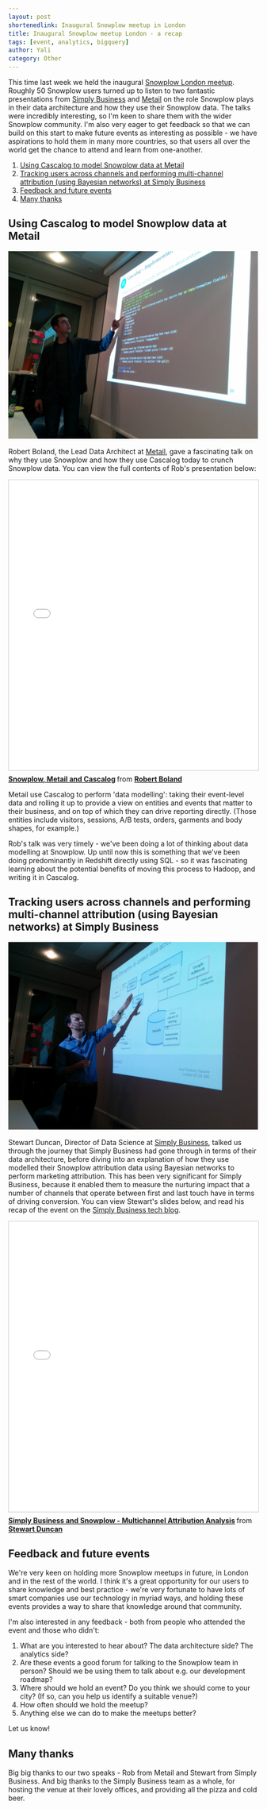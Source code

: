 ```yaml
---
layout: post
shortenedlink: Inaugural Snowplow meetup in London
title: Inaugural Snowplow meetup London - a recap
tags: [event, analytics, bigquery]
author: Yali
category: Other
---
```


This time last week we held the inaugural [Snowplow London meetup](http://www.meetup.com/Snowplow-Analytics-London/). Roughly 50 Snowplow users turned up to listen to two fantastic presentations from [Simply Business](http://www.simplybusiness.co.uk/) and [Metail](http://metail.com/) on the role Snowplow plays in their data architecture and how they use their Snowplow data. The talks were incredibly interesting, so I'm keen to share them with the wider Snowplow community. I'm also very eager to get feedback so that we can build on this start to make future events as interesting as possible - we have aspirations to hold them in many more countries, so that users all over the world get the chance to attend and learn from one-another.

1. [Using Cascalog to model Snowplow data at Metail](/blog/2015/02/11/first-snowplow-meetup-in-london/#metail)
2. [Tracking users across channels and performing multi-channel attribution (using Bayesian networks) at Simply Business](/blog/2015/02/11/first-snowplow-meetup-in-london/#simplybusiness)  
3. [Feedback and future events](/blog/2015/02/11/first-snowplow-meetup-in-london/#future)
4. [Many thanks](/blog/2015/02/11/first-snowplow-meetup-in-london/#thanks)

<h2><a name="metail">Using Cascalog to model Snowplow data at Metail</a></h2>

![rob metail talk](/assets/img/blog/2015/02/rob_metail_presenting_at_snowplow_london_meetup_1.jpg)

<!--more-->

Robert Boland, the Lead Data Architect at [Metail](http://metail.com/), gave a fascinating talk on why they use Snowplow and how they use Cascalog today to crunch Snowplow data. You can view the full contents of Rob's presentation below:

<iframe src="//www.slideshare.net/slideshow/embed_code/44300457" width="700" height="585" frameborder="0" marginwidth="0" marginheight="0" scrolling="no" style="border:1px solid #CCC; border-width:1px; margin-bottom:5px; max-width: 100%;" allowfullscreen> </iframe> <div style="margin-bottom:5px"> <strong> <a href="//www.slideshare.net/RobertBoland1/snowplow-metail-and-cascalog" title="Snowplow, Metail and Cascalog" target="_blank">Snowplow, Metail and Cascalog</a> </strong> from <strong><a href="//www.slideshare.net/RobertBoland1" target="_blank">Robert Boland</a></strong> </div>

Metail use Cascalog to perform 'data modelling': taking their event-level data and rolling it up to provide a view on entities and events that matter to their business, and on top of which they can drive reporting directly. (Those entities include visitors, sessions, A/B tests, orders, garments and body shapes, for example.)

Rob's talk was very timely - we've been doing a lot of thinking about data modelling at Snowplow. Up until now this is something that we've been doing predominantly in Redshift directly using SQL - so it was fascinating learning about the potential benefits of moving this process to Hadoop, and writing it in Cascalog.

<h2><a name="simplybusiness">Tracking users across channels and performing multi-channel attribution (using Bayesian networks) at Simply Business</a></h2>

![stewart simply business talk](/assets/img/blog/2015/02/stewart_simply_business_presenting_at_snowplow_meetup_1.jpg)

Stewart Duncan, Director of Data Science at [Simply Business](http://tech.simplybusiness.co.uk/), talked us through the journey that Simply Business had gone through in terms of their data architecture, before diving into an explanation of how they use modelled their Snowplow attribution data using Bayesian networks to perform marketing attribution. This has been very significant for Simply Business, because it enabled them to measure the nurturing impact that a number of channels that operate between first and last touch have in terms of driving conversion. You can view Stewart's slides below, and read his recap of the event on the [Simply Business tech blog](http://tech.simplybusiness.co.uk/). 

<iframe src="//www.slideshare.net/slideshow/embed_code/44431324" width="700" height="585" frameborder="0" marginwidth="0" marginheight="0" scrolling="no" style="border:1px solid #CCC; border-width:1px; margin-bottom:5px; max-width: 100%;" allowfullscreen> </iframe> <div style="margin-bottom:5px"> <strong> <a href="//www.slideshare.net/lotius/snowplow-meetup-multichannel-attribution-analysis" title="Simply Business and Snowplow - Multichannel Attribution Analysis" target="_blank">Simply Business and Snowplow - Multichannel Attribution Analysis</a> </strong> from <strong><a href="//www.slideshare.net/lotius" target="_blank">Stewart Duncan</a></strong> </div>

<h2><a name="future">Feedback and future events</a></h2>

We're very keen on holding more Snowplow meetups in future, in London and in the rest of the world. I think it's a great opportunity for our users to share knowledge and best practice - we're very fortunate to have lots of smart companies use our technology in myriad ways, and holding these events provides a way to share that knowledge around that community. 

I'm also interested in any feedback - both from people who attended the event and those who didn't:

1. What are you interested to hear about? The data architecture side? The analytics side? 
2. Are these events a good forum for talking to the Snowplow team in person? Should we be using them to talk about e.g. our development roadmap?
3. Where should we hold an event? Do you think we should come to your city? (If so, can you help us identify a suitable venue?)
4. How often should we hold the meetup?
5. Anything else we can do to make the meetups better?

Let us know!

<h2><a name="thanks">Many thanks</a></h2>

Big big thanks to our two speaks - Rob from Metail and Stewart from Simply Business. And big thanks to the Simply Business team as a whole, for hosting the venue at their lovely offices, and providing all the pizza and cold beer.





<!--more-->